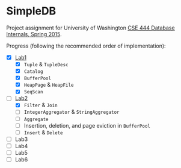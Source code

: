 SimpleDB
========

Project assignment for University of Washington [CSE 444 Database Internals, Spring 2015](
https://courses.cs.washington.edu/courses/cse444/15sp/).

Progress (following the recommended order of implementation):

- [X] [Lab1](https://courses.cs.washington.edu/courses/cse444/15sp/labs/lab1/lab1.html)
    - [X] `Tuple` & `TupleDesc`
    - [X] `Catalog`
    - [X] `BufferPool`
    - [X] `HeapPage` & `HeapFile`
    - [X] `SeqScan`
- [ ] [Lab2](https://courses.cs.washington.edu/courses/cse444/15sp/labs/lab2/lab2.html)
    - [X] `Filter` & `Join`
    - [ ] `IntegerAggregator` & `StringAggregator`
    - [ ] `Aggregate`
    - [ ] Insertion, deletion, and page eviction in `BufferPool`
    - [ ] `Insert` & `Delete`
- [ ] Lab3
- [ ] Lab4
- [ ] Lab5
- [ ] Lab6
